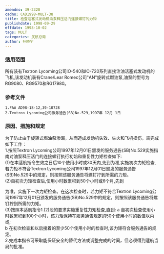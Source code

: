 ```yaml
---
amendno: 39-2328  
cadno: CAD1998-MULT-38  
title: 检查活塞式发动机油泵释压活门连接螺钉的力矩  
publishdate: 1998-09-29  
effdate: 1998-10-02  
tags: MULT  
categories: 民航总局  
author: 孙晓宁  
---
```

  
### 适用范围  
所有装有Textron Lycoming公司IO-540和IO-720系列直接注油活塞式发动机的飞机,该发动机装有Crane/Lear Romec公司"AN"旋转式燃油泵,油泵的型号为RG9080、RG9570和RG17980。  
  
<!--more-->  
### 参考文件  
    1.FAA AD98-18-12,39-10728  
    2.Textron Lycoming公司服务通告(SB)No.529,1997年 12月 1日  
  
### 原因、措施和规定  
为了防止由于旋转式燃油泵渗漏，从而造成发动机失效、失火和飞机损伤，需完成如下工作：  
    1.按照Textron Lycoming公司1997年12月01日颁发的服务通告(SB)No.529实施指南对油泵释压活门的连接螺钉执行初始和重复性力矩检查如下:  
(1)在本适航指令生效之日后10个使用小时或30天内,先到为准,实施初次力矩检查,若力矩不符合Textron Lycoming公司1997年12月01日颁发的服务通告(SB)No.529中的规定，则按照该服务通告将螺钉拧到所需的力矩。  
(2)自初次力矩检查后,使用小时数累积到50个小时或6个月,先到  
      
为准，实施下一次力矩检查。在这次检查时，若力矩不符合Textron Lycoming公司1997年12月01日颁发的服务通告(SB)No.529中的规定，则按照该服务通告将螺钉拧到所需的力矩。  
    (3)按照本适航指令1.(2)段的要求实施重复性力矩检查,直到: a 自初次检查使用小时数累积到100个小时，该力矩保持在服务通告规定的50个使用小时的数值以内或;  
     b 在初次检查和以后接着的至少50个使用小时的检查时,该力矩符合服务通告的规定。  
    2.完成本指令可采取能保证安全的替代方法或调整完成的时间，但必须得到适航当局的批准。  
